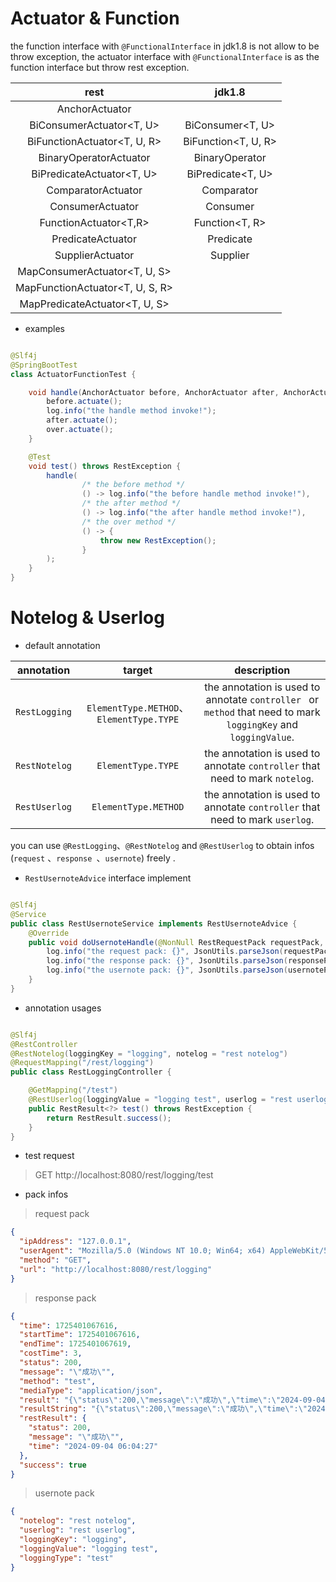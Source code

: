 # Actuator & Function

the function interface with `@FunctionalInterface` in jdk1.8 is not allow to be throw exception, the actuator interface
with `@FunctionalInterface` is as the function interface but throw rest exception.

|              rest               |       jdk1.8        |
|:-------------------------------:|:-------------------:|
|         AnchorActuator          |                     |
|    BiConsumerActuator<T, U>     |  BiConsumer<T, U>   |
|   BiFunctionActuator<T, U, R>   | BiFunction<T, U, R> |
|    BinaryOperatorActuator<T>    |  BinaryOperator<T>  |
|    BiPredicateActuator<T, U>    |  BiPredicate<T, U>  |
|      ComparatorActuator<T>      |    Comparator<T>    |
|       ConsumerActuator<T>       |     Consumer<T>     |
|      FunctionActuator<T,R>      |   Function<T, R>    |
|      PredicateActuator<T>       |    Predicate<T>     |
|       SupplierActuator<T>       |     Supplier<T>     |
|  MapConsumerActuator<T, U, S>   |                     |
| MapFunctionActuator<T, U, S, R> |                     |
|  MapPredicateActuator<T, U, S>  |                     |

* examples

```java

@Slf4j
@SpringBootTest
class ActuatorFunctionTest {

    void handle(AnchorActuator before, AnchorActuator after, AnchorActuator over) throws RestException {
        before.actuate();
        log.info("the handle method invoke!");
        after.actuate();
        over.actuate();
    }

    @Test
    void test() throws RestException {
        handle(
                /* the before method */
                () -> log.info("the before handle method invoke!"),
                /* the after method */
                () -> log.info("the after handle method invoke!"),
                /* the over method */
                () -> {
                    throw new RestException();
                }
        );
    }
}
```

# Notelog & Userlog

* default annotation

|  annotation   |                  target                  |                         description                          |
| :-----------: | :--------------------------------------: | :----------------------------------------------------------: |
| `RestLogging` | `ElementType.METHOD`、`ElementType.TYPE` | the annotation is used to annotate `controller ` or `method` that need to mark `loggingKey` and `loggingValue`. |
| `RestNotelog` |            `ElementType.TYPE`            | the annotation is used to annotate `controller` that need to mark `notelog`. |
| `RestUserlog` |           `ElementType.METHOD`           | the annotation is used to annotate `controller` that need to mark `userlog`. |

you can use `@RestLogging`、`@RestNotelog` and `@RestUserlog` to obtain infos (`request` 、`response `、`usernote`)
freely .

* `RestUsernoteAdvice` interface implement

```java

@Slf4j
@Service
public class RestUsernoteService implements RestUsernoteAdvice {
    @Override
    public void doUsernoteHandle(@NonNull RestRequestPack requestPack, @NonNull RestResponsePack responsePack, @NonNull RestUsernotePack usernotePack) {
        log.info("the request pack: {}", JsonUtils.parseJson(requestPack));
        log.info("the response pack: {}", JsonUtils.parseJson(responsePack));
        log.info("the usernote pack: {}", JsonUtils.parseJson(usernotePack));
    }
}
```

* annotation usages

```java

@Slf4j
@RestController
@RestNotelog(loggingKey = "logging", notelog = "rest notelog")
@RequestMapping("/rest/logging")
public class RestLoggingController {

    @GetMapping("/test")
    @RestUserlog(loggingValue = "logging test", userlog = "rest userlog")
    public RestResult<?> test() throws RestException {
        return RestResult.success();
    }
}
```

* test request

> GET http://localhost:8080/rest/logging/test

* pack infos

> request pack

```json
{
  "ipAddress": "127.0.0.1",
  "userAgent": "Mozilla/5.0 (Windows NT 10.0; Win64; x64) AppleWebKit/537.36 (KHTML, like Gecko) Chrome/127.0.0.0 Safari/537.36 Edg/127.0.0.0",
  "method": "GET",
  "url": "http://localhost:8080/rest/logging"
}
```

> response pack

```json
{
  "time": 1725401067616,
  "startTime": 1725401067616,
  "endTime": 1725401067619,
  "costTime": 3,
  "status": 200,
  "message": "\"成功\"",
  "method": "test",
  "mediaType": "application/json",
  "result": "{\"status\":200,\"message\":\"成功\",\"time\":\"2024-09-04 06:04:27\"}",
  "resultString": "{\"status\":200,\"message\":\"成功\",\"time\":\"2024-09-04 06:04:27\"}",
  "restResult": {
    "status": 200,
    "message": "\"成功\"",
    "time": "2024-09-04 06:04:27"
  },
  "success": true
}
```

> usernote pack

```json
{
  "notelog": "rest notelog",
  "userlog": "rest userlog",
  "loggingKey": "logging",
  "loggingValue": "logging test",
  "loggingType": "test"
}
```